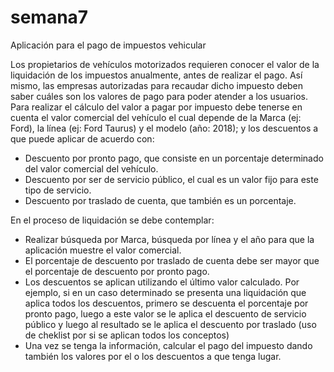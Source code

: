 # semana7

Aplicación para el pago de impuestos vehicular

Los propietarios de vehículos motorizados requieren conocer el valor de la liquidación
de los impuestos anualmente, antes de realizar el pago. Así mismo, las empresas
autorizadas para recaudar dicho impuesto deben saber cuáles son los valores de pago
para poder atender a los usuarios.
Para realizar el cálculo del valor a pagar por impuesto debe tenerse en cuenta el valor
comercial del vehículo el cual depende de la Marca (ej: Ford), la línea (ej: Ford Taurus)
y el modelo (año: 2018); y los descuentos a que puede aplicar de acuerdo con:
- Descuento por pronto pago, que consiste en un porcentaje determinado del
valor comercial del vehículo.
- Descuento por ser de servicio público, el cual es un valor fijo para este tipo de
servicio.
- Descuento por traslado de cuenta, que también es un porcentaje.

En el proceso de liquidación se debe contemplar:

- Realizar búsqueda por Marca, búsqueda por línea y el año para que la
aplicación muestre el valor comercial.
- El porcentaje de descuento por traslado de cuenta debe ser mayor que el
porcentaje de descuento por pronto pago.
- Los descuentos se aplican utilizando el último valor calculado. Por ejemplo, si
en un caso determinado se presenta una liquidación que aplica todos los
descuentos, primero se descuenta el porcentaje por pronto pago, luego a este
valor se le aplica el descuento de servicio público y luego al resultado se le
aplica el descuento por traslado (uso de cheklist por si se aplican todos los
conceptos)
- Una vez se tenga la información, calcular el pago del impuesto dando también
los valores por el o los descuentos a que tenga lugar.
